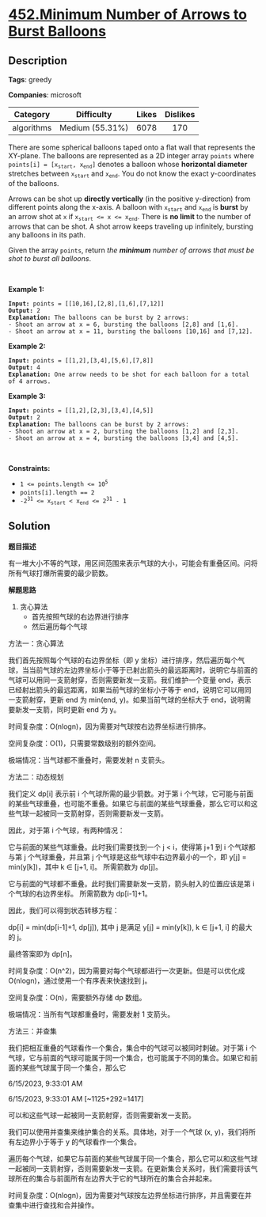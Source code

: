 # [452.Minimum Number of Arrows to Burst Balloons](https://leetcode.com/problems/minimum-number-of-arrows-to-burst-balloons/description/)

## Description

**Tags**: greedy

**Companies**: microsoft

|  Category  |   Difficulty    | Likes | Dislikes |
| :--------: | :-------------: | :---: | :------: |
| algorithms | Medium (55.31%) | 6078  |   170    |

<p>There are some spherical balloons taped onto a flat wall that represents the XY-plane. The balloons are represented as a 2D integer array <code>points</code> where <code>points[i] = [x<sub>start</sub>, x<sub>end</sub>]</code> denotes a balloon whose <strong>horizontal diameter</strong> stretches between <code>x<sub>start</sub></code> and <code>x<sub>end</sub></code>. You do not know the exact y-coordinates of the balloons.</p>
<p>Arrows can be shot up <strong>directly vertically</strong> (in the positive y-direction) from different points along the x-axis. A balloon with <code>x<sub>start</sub></code> and <code>x<sub>end</sub></code> is <strong>burst</strong> by an arrow shot at <code>x</code> if <code>x<sub>start</sub> &lt;= x &lt;= x<sub>end</sub></code>. There is <strong>no limit</strong> to the number of arrows that can be shot. A shot arrow keeps traveling up infinitely, bursting any balloons in its path.</p>
<p>Given the array <code>points</code>, return <em>the <strong>minimum</strong> number of arrows that must be shot to burst all balloons</em>.</p>
<p>&nbsp;</p>
<p><strong class="example">Example 1:</strong></p>
<pre><code><strong>Input:</strong> points = [[10,16],[2,8],[1,6],[7,12]]
<strong>Output:</strong> 2
<strong>Explanation:</strong> The balloons can be burst by 2 arrows:
- Shoot an arrow at x = 6, bursting the balloons [2,8] and [1,6].
- Shoot an arrow at x = 11, bursting the balloons [10,16] and [7,12].</code></pre>
<p><strong class="example">Example 2:</strong></p>
<pre><code><strong>Input:</strong> points = [[1,2],[3,4],[5,6],[7,8]]
<strong>Output:</strong> 4
<strong>Explanation:</strong> One arrow needs to be shot for each balloon for a total of 4 arrows.</code></pre>
<p><strong class="example">Example 3:</strong></p>
<pre><code><strong>Input:</strong> points = [[1,2],[2,3],[3,4],[4,5]]
<strong>Output:</strong> 2
<strong>Explanation:</strong> The balloons can be burst by 2 arrows:
- Shoot an arrow at x = 2, bursting the balloons [1,2] and [2,3].
- Shoot an arrow at x = 4, bursting the balloons [3,4] and [4,5].</code></pre>
<p>&nbsp;</p>
<p><strong>Constraints:</strong></p>
<ul>
  <li><code>1 &lt;= points.length &lt;= 10<sup>5</sup></code></li>
  <li><code>points[i].length == 2</code></li>
  <li><code>-2<sup>31</sup> &lt;= x<sub>start</sub> &lt; x<sub>end</sub> &lt;= 2<sup>31</sup> - 1</code></li>
</ul>

## Solution

**题目描述**

有一堆大小不等的气球，用区间范围来表示气球的大小，可能会有重叠区间。问将所有气球打爆所需要的最少箭数。

**解题思路**

1. 贪心算法
   - 首先按照气球的右边界进行排序
   - 然后遍历每个气球

方法一：贪心算法

我们首先按照每个气球的右边界坐标（即 y 坐标）进行排序，然后遍历每个气球，当当前气球的左边界坐标小于等于已射出箭头的最远距离时，说明它与前面的气球可以用同一支箭射穿，否则需要新发一支箭。我们维护一个变量 end，表示已经射出箭头的最远距离，如果当前气球的坐标小于等于 end，说明它可以用同一支箭射穿，更新 end 为 min(end, y)。如果当前气球的坐标大于 end，说明需要新发一支箭，同时更新 end 为 y。

时间复杂度：O(nlogn)，因为需要对气球按右边界坐标进行排序。

空间复杂度：O(1)，只需要常数级别的额外空间。

极端情况：当气球都不重叠时，需要发射 n 支箭头。

方法二：动态规划

我们定义 dp[i] 表示前 i 个气球所需的最少箭数。对于第 i 个气球，它可能与前面的某些气球重叠，也可能不重叠。如果它与前面的某些气球重叠，那么它可以和这些气球一起被同一支箭射穿，否则需要新发一支箭。

因此，对于第 i 个气球，有两种情况：

它与前面的某些气球重叠。此时我们需要找到一个 j < i，使得第 j+1 到 i 个气球都与第 j 个气球重叠，并且第 j 个气球是这些气球中右边界最小的一个，即 y[j] = min(y[k])，其中 k ∈ [j+1, i]。
所需箭数为 dp[j]。

它与前面的气球都不重叠。此时我们需要新发一支箭，箭头射入的位置应该是第 i 个气球的右边界坐标。
所需箭数为 dp[i-1]+1。

因此，我们可以得到状态转移方程：

dp[i] = min(dp[i-1]+1, dp[j]), 其中 j 是满足 y[j] = min(y[k]), k ∈ [j+1, i] 的最大的 j。

最终答案即为 dp[n]。

时间复杂度：O(n^2)，因为需要对每个气球都进行一次更新。但是可以优化成 O(nlogn)，通过使用一个有序表来快速找到 j。

空间复杂度：O(n)，需要额外存储 dp 数组。

极端情况：当所有气球都重叠时，需要发射 1 支箭头。

方法三：并查集

我们把相互重叠的气球看作一个集合，集合中的气球可以被同时刺破。对于第 i 个气球，它与前面的气球可能属于同一个集合，也可能属于不同的集合。如果它和前面的某些气球属于同一个集合，那么它




6/15/2023, 9:33:01 AM


6/15/2023, 9:33:01 AM
[~1125+292=1417]

可以和这些气球一起被同一支箭射穿，否则需要新发一支箭。

我们可以使用并查集来维护集合的关系。具体地，对于一个气球 (x, y)，我们将所有左边界小于等于 y 的气球看作一个集合。

遍历每个气球，如果它与前面的某些气球属于同一个集合，那么它可以和这些气球一起被同一支箭射穿，否则需要新发一支箭。在更新集合关系时，我们需要将该气球所在的集合与前面所有左边界大于它的气球所在的集合合并起来。

时间复杂度：O(nlogn)，因为需要对气球按左边界坐标进行排序，并且需要在并查集中进行查找和合并操作。